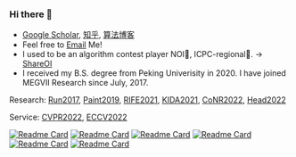 ### Hi there 👋

- [Google Scholar](https://scholar.google.com/citations?user=zJEkaG8AAAAJ&hl=en), [知乎](https://www.zhihu.com/people/hzwer), [算法博客](http://hzwer.com)
- Feel free to [Email](mailto:hzwer@pku.edu.cn) Me!
- I used to be an algorithm contest player NOI🥈, ICPC-regional🏅️. -> [ShareOI](https://github.com/hzwer/ShareOI) 
- I received my B.S. degree from Peking Univerisity in 2020. I have joined MEGVII Research since July, 2017.

Research: [Run2017](https://github.com/hzwer/NIPS2017-LearningToRun), [Paint2019](https://github.com/megvii-research/ICCV2019-LearningToPaint), [RIFE2021](https://github.com/megvii-research/ECCV2022-RIFE), [KIDA2021](https://github.com/caozixuan/NeurIPS2021-ML4CO-KIDA), [CoNR2022](https://github.com/megvii-research/CoNR), [Head2022](https://github.com/megvii-research/MM2022-ViCoPerceptualHeadGeneration)

Service: [CVPR2022](https://cvpr2022.thecvf.com), [ECCV2022](https://eccv2022.ecva.net/)

[![Readme Card](https://github-readme-stats.vercel.app/api/pin/?username=megvii-research&repo=NIPS2017-LearningToRunACE)](https://github.com/megvii-research/NIPS2017-LearningToRunACE)
[![Readme Card](https://github-readme-stats.vercel.app/api/pin/?username=megvii-research&repo=ICCV2019-LearningToPaint)](https://github.com/megvii-research/ICCV2019-LearningToPaint)
[![Readme Card](https://github-readme-stats.vercel.app/api/pin/?username=megvii-research&repo=ECCV2022-RIFE)](https://github.com/megvii-research/ECCV2022-RIFE)
[![Readme Card](https://github-readme-stats.vercel.app/api/pin/?username=megvii-research&repo=NeurIPS2021-ML4CO-KIDA)](https://github.com/caozixuan/NeurIPS2021-ML4CO-KIDA)
[![Readme Card](https://github-readme-stats.vercel.app/api/pin/?username=megvii-research&repo=CoNR)](https://github.com/megvii-research/CoNR)
[![Readme Card](https://github-readme-stats.vercel.app/api/pin/?username=megvii-research&repo=MM2022-ViCoPerceptualHeadGeneration)](https://github.com/megvii-research/MM2022-ViCoPerceptualHeadGeneration)

<!--
**hzwer/hzwer** is a ✨ _special_ ✨ repository because its `README.md` (this file) appears on your GitHub profile.

Here are some ideas to get you started:

- 🔭 I’m currently working on ...
- 🌱 I’m currently learning ...
- 👯 I’m looking to collaborate on ...
- 🤔 I’m looking for help with ...
- 💬 Ask me about ...
- 📫 How to reach me: ...
- 😄 Pronouns: ...
- ⚡ Fun fact: ...
-->
